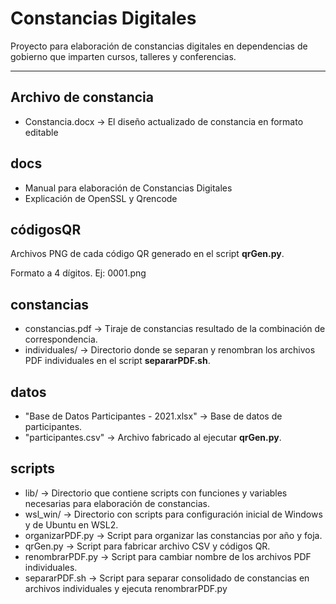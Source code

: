 # Constancias Digitales

Proyecto para elaboración de constancias digitales en dependencias de gobierno que imparten cursos, talleres y conferencias.

---

## Archivo de constancia

* Constancia.docx -> El diseño actualizado de constancia en formato editable

## docs

* Manual para elaboración de Constancias Digitales 
* Explicación de OpenSSL y Qrencode

## códigosQR

Archivos PNG de cada código QR generado en el script **qrGen.py**.

Formato a 4 dígitos. Ej: 0001.png 

## constancias

* constancias.pdf -> Tiraje de constancias resultado de la combinación de correspondencia.
* individuales/   -> Directorio donde se separan y renombran los archivos PDF individuales en el script **separarPDF.sh**.

## datos

* "Base de Datos Participantes - 2021.xlsx" -> Base de datos de participantes.
* "participantes.csv"                       -> Archivo fabricado al ejecutar **qrGen.py**.

## scripts

* lib/            -> Directorio que contiene scripts con funciones y variables necesarias para elaboración de constancias.
* wsl_win/        -> Directorio con scripts para configuración inicial de Windows y de Ubuntu en WSL2.
* organizarPDF.py -> Script para organizar las constancias por año y foja. 
* qrGen.py        -> Script para fabricar archivo CSV y códigos QR.
* renombrarPDF.py -> Script para cambiar nombre de los archivos PDF individuales.
* separarPDF.sh   -> Script para separar consolidado de constancias en archivos individuales y ejecuta renombrarPDF.py
